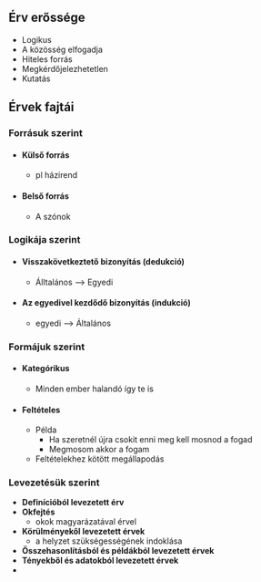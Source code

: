 ## Érv erőssége
- Logikus
- A közösség elfogadja
- Hiteles forrás
- Megkérdőjelezhetetlen
- Kutatás 
## Érvek fajtái
### Forrásuk szerint
- #### Külső forrás
	- pl házirend
- #### Belső forrás
	- A szónok 
### Logikája szerint
- #### Visszakövetkeztető bizonyítás (dedukció)
	- Álltalános --> Egyedi
- #### Az egyedivel kezdődő bizonyítás (indukció)
	- egyedi --> Általános
### Formájuk szerint
- #### Kategórikus
	- Minden ember halandó így te is
- #### Feltételes
	- Példa	
		- Ha szeretnél újra csokit enni meg kell mosnod a fogad
		- Megmosom akkor a fogam
	- Feltételekhez kötött megállapodás
### Levezetésük szerint
- **Definícióból levezetett érv**
- **Okfejtés**
	- okok magyarázatával érvel
- **Körülményekől levezetett érvek**
	- a helyzet szükségességének indoklása
- **Összehasonlításból és példákból levezetett érvek**
- **Tényekből és adatokból levezetett érvek**
- 